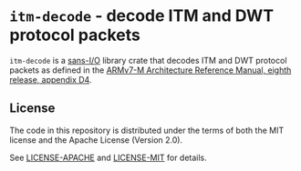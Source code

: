 # `itm-decode` - decode ITM and DWT protocol packets

`itm-decode` is a [sans-I/O](https://sans-io.readthedocs.io/) library
crate that decodes ITM and DWT protocol packets as defined in the
[ARMv7-M Architecture Reference Manual, eighth release, appendix
D4](https://developer.arm.com/documentation/ddi0403/ed/).

## License
The code in this repository is distributed under the terms of both the MIT license and the Apache License (Version 2.0).

See [LICENSE-APACHE](LICENSE-APACHE) and [LICENSE-MIT](LICENSE-MIT) for details.
